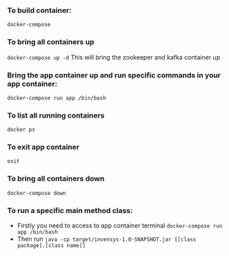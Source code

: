 ### To build container:

```docker-compose```

### To bring all containers up

```docker-compose up -d```
This will bring the zookeeper and kafka container up

### Bring the app container up and run specific commands in your app container:

```docker-compose run app /bin/bash```

### To list all running containers

```docker ps```

### To exit app container

```exit```

### To bring all containers down

```docker-compose down```

### To run a specific main method class:

- Firstly you need to access to app container terminal ```docker-compose run app /bin/bash```
- Then run ```java -cp target/invensys-1.0-SNAPSHOT.jar [[class package].[class name]]```